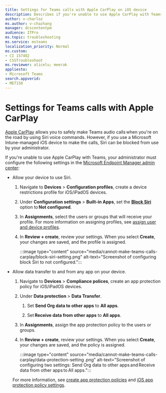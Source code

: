```yaml
---
title: Settings for Teams calls with Apple CarPlay on iOS device
description: Describes if you're unable to use Apple CarPlay with Teams, ask your administrator to configure settings for you.
author: v-charloz
ms.author: v-chazhang
manager: dcscontentpm
audience: ITPro 
ms.topic: troubleshooting 
ms.service: msteams
localization_priority: Normal
ms.custom: 
- CI 157482
- CSSTroubleshoot
ms.reviewer: alicelu; meerak
appliesto:
- Microsoft Teams
search.appverid: 
- MET150
---
```


# Settings for Teams calls with Apple CarPlay

[Apple CarPlay](https://support.microsoft.com/en-us/office/place-teams-calls-with-apple-carplay-a96c617f-0249-4e12-8c06-788638497679) allows you to safely make Teams audio calls when you're on the road by using Siri voice commands. However, if you use a Microsoft Intune-managed iOS device to make the calls, Siri can be blocked from use by your administrator.

If you're unable to use Apple CarPlay with Teams, your administrator must configure the following settings in the [Microsoft Endpoint Manager admin center](https://endpoint.microsoft.com/):

- Allow your device to use Siri.

    1. Navigate to **Devices** > **Configuration profiles**, create a device restrictions profile for iOS/iPadOS devices.

    1. Under **Configuration settings** > **Built-in Apps**, set the **[Block Siri](/mem/intune/configuration/device-restrictions-ios#settings-apply-to-all-enrollment-types-1)** option to **Not configured**.

    1. In **Assignments**, select the users or groups that will receive your profile. For more information on assigning profiles, see [assign user and device profiles](/mem/intune/configuration/device-profile-assign).

    1. In **Review + create**, review your settings. When you select **Create**, your changes are saved, and the profile is assigned.

        :::image type="content" source="media/cannot-make-teams-calls-carplay/block-siri-setting.png" alt-text="Screenshot of configuring block Siri to not configured.":::

- Allow data transfer to and from any app on your device.

    1. Navigate to **Devices** > **Compliance polices**, create an app protection policy for iOS/iPadOS devices.

    1. Under **Data protection** > **Data Transfer**.

        1. Set **Send Org data to other apps** to **All apps**.

        1. Set **Receive data from other apps** to **All apps**.

    1. In **Assignments**, assign the app protection policy to the users or groups.

    1. In **Review + create**, review your settings. When you select **Create**, your changes are saved, and the policy is assigned.

        :::image type="content" source="media/cannot-make-teams-calls-carplay/data-protection-setting .png" alt-text="Screenshot of configuring two settings: Send Org data to other apps and Receive data from other apps to All apps.":::

    For more information, see [create app protection policies](/mem/intune/apps/app-protection-policies) and [iOS app protection policy settings](/mem/intune/apps/app-protection-policy-settings-ios#data-protection).
